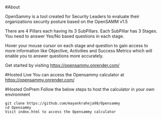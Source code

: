 #About

OpenSammy is a tool created for Security Leaders to evaluate their organizations security posture based on the OpenSAMM v1.5

There are 4 Pillars each having its 3 SubPillars. Each SubPillar has 3 Stages. You need to answer Yes/No based questions in each stage.

Hover your mouse cursor on each stage and question to gain access to more information like Objective, Activities and Success Metrics which will enable you to answer questions more accurately.

Get started by visiting https://opensammy.onrender.com/ 

#Hosted Live
You can access the Opensammy calculator at https://opensammy.onrender.com/

#Hosted OnPrem
Follow the below steps to host the calculator in your own environment

    git clone https://github.com/mayankraheja98/Opensammy
    cd Opensammy
    Visit index.html to access the Opensammy calculator
